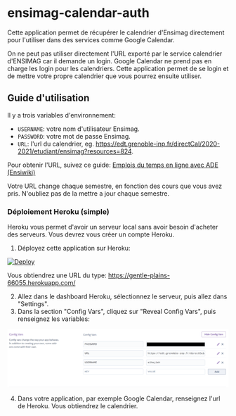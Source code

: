 # ensimag-calendar-auth
Cette application permet de récupérer le calendrier d'Ensimag directement pour l'utiliser dans des services comme Google Calendar.

On ne peut pas utiliser directement l'URL exporté par le service calendrier d'ENSIMAG car il demande un login. Google Calendar ne prend pas en charge les login pour les calendriers. Cette application permet de se login et de mettre votre propre calendrier que vous pourrez ensuite utiliser.

## Guide d'utilisation
Il y a trois variables d'environnement:
- `USERNAME`: votre nom d'utilisateur Ensimag.
- `PASSWORD`: votre mot de passe Ensimag.
- `URL`: l'url du calendrier, eg. https://edt.grenoble-inp.fr/directCal/2020-2021/etudiant/ensimag?resources=824. 

Pour obtenir l'URL, suivez ce guide: [Emplois du temps en ligne avec ADE (Ensiwiki)](https://ensiwiki.ensimag.fr/index.php?title=Emplois_du_temps_en_ligne_avec_ADE#Importation_par_URL_avec_un_client_lourd_de_calendrier_.28e.g._Thunderbird.29)

Votre URL change chaque semestre, en fonction des cours que vous avez pris. N'oubliez pas de la mettre a jour chaque semestre.

### Déploiement Heroku (simple)

Heroku vous permet d'avoir un serveur local sans avoir besoin d'acheter des serveurs. Vous devrez vous créer un compte Heroku.

1. Déployez cette application sur Heroku:

[![Deploy](https://www.herokucdn.com/deploy/button.svg)](https://heroku.com/deploy)

Vous obtiendrez une URL du type: https://gentle-plains-66055.herokuapp.com/

2. Allez dans le dashboard Heroku, sélectionnez le serveur, puis allez dans "Settings".
3. Dans la section "Config Vars", cliquez sur "Reveal Config Vars", puis renseignez les variables:

![Variables environnement dans le dashboard Heroku](env_heroku.png)

4. Dans votre application, par exemple Google Calendar, renseignez l'url de Heroku. Vous obtiendrez le calendrier.
